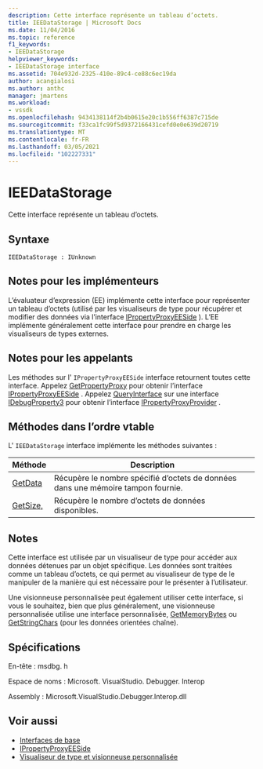 ```yaml
---
description: Cette interface représente un tableau d’octets.
title: IEEDataStorage | Microsoft Docs
ms.date: 11/04/2016
ms.topic: reference
f1_keywords:
- IEEDataStorage
helpviewer_keywords:
- IEEDataStorage interface
ms.assetid: 704e932d-2325-410e-89c4-ce88c6ec19da
author: acangialosi
ms.author: anthc
manager: jmartens
ms.workload:
- vssdk
ms.openlocfilehash: 9434138114f2b4b0615e20c1b556ff6387c715de
ms.sourcegitcommit: f33ca1fc99f5d9372166431cefd0e0e639d20719
ms.translationtype: MT
ms.contentlocale: fr-FR
ms.lasthandoff: 03/05/2021
ms.locfileid: "102227331"
---
```

# <a name="ieedatastorage"></a>IEEDataStorage
Cette interface représente un tableau d’octets.

## <a name="syntax"></a>Syntaxe

```
IEEDataStorage : IUnknown
```

## <a name="notes-for-implementers"></a>Notes pour les implémenteurs
 L’évaluateur d’expression (EE) implémente cette interface pour représenter un tableau d’octets (utilisé par les visualiseurs de type pour récupérer et modifier des données via l’interface [IPropertyProxyEESide](../../../extensibility/debugger/reference/ipropertyproxyeeside.md) ). L’EE implémente généralement cette interface pour prendre en charge les visualiseurs de types externes.

## <a name="notes-for-callers"></a>Notes pour les appelants
 Les méthodes sur l' `IPropertyProxyEESide` interface retournent toutes cette interface. Appelez [GetPropertyProxy](../../../extensibility/debugger/reference/ipropertyproxyprovider-getpropertyproxy.md) pour obtenir l’interface [IPropertyProxyEESide](../../../extensibility/debugger/reference/ipropertyproxyeeside.md) . Appelez [QueryInterface](/cpp/atl/queryinterface) sur une interface [IDebugProperty3](../../../extensibility/debugger/reference/idebugproperty3.md) pour obtenir l’interface [IPropertyProxyProvider](../../../extensibility/debugger/reference/ipropertyproxyprovider.md) .

## <a name="methods-in-vtable-order"></a>Méthodes dans l’ordre vtable
 L' `IEEDataStorage` interface implémente les méthodes suivantes :

|Méthode|Description|
|------------|-----------------|
|[GetData](../../../extensibility/debugger/reference/ieedatastorage-getdata.md)|Récupère le nombre spécifié d’octets de données dans une mémoire tampon fournie.|
|[GetSize,](../../../extensibility/debugger/reference/ieedatastorage-getsize.md)|Récupère le nombre d’octets de données disponibles.|

## <a name="remarks"></a>Notes
 Cette interface est utilisée par un visualiseur de type pour accéder aux données détenues par un objet spécifique. Les données sont traitées comme un tableau d’octets, ce qui permet au visualiseur de type de le manipuler de la manière qui est nécessaire pour le présenter à l’utilisateur.

 Une visionneuse personnalisée peut également utiliser cette interface, si vous le souhaitez, bien que plus généralement, une visionneuse personnalisée utilise une interface personnalisée, [GetMemoryBytes](../../../extensibility/debugger/reference/idebugproperty2-getmemorybytes.md) ou [GetStringChars](../../../extensibility/debugger/reference/idebugproperty3-getstringchars.md) (pour les données orientées chaîne).

## <a name="requirements"></a>Spécifications
 En-tête : msdbg. h

 Espace de noms : Microsoft. VisualStudio. Debugger. Interop

 Assembly : Microsoft.VisualStudio.Debugger.Interop.dll

## <a name="see-also"></a>Voir aussi
- [Interfaces de base](../../../extensibility/debugger/reference/core-interfaces.md)
- [IPropertyProxyEESide](../../../extensibility/debugger/reference/ipropertyproxyeeside.md)
- [Visualiseur de type et visionneuse personnalisée](../../../extensibility/debugger/type-visualizer-and-custom-viewer.md)
